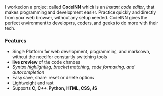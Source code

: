 I worked on a project called **CodeINN** which is an _instant code editor_, that makes programming and development easier. Practice quickly and directly from your web browser, without any setup needed. CodeINN gives the perfect environment to developers, coders, and geeks to do more with their tech.

### Features

- Single Platform for web development, programming, and markdown, without the need for constantly switching tools
- **live preview** of the code changes
- _Syntax highlighting, bracket matching, code formatting, and autocompletion_
- Easy save, share, reset or delete options
- Lightweight and fast
- Supports **C, C++, Python, HTML, CSS, JS**
